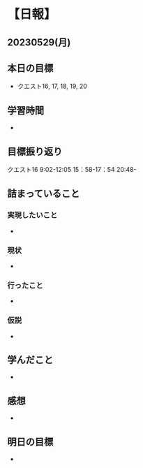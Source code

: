 # 【日報】
## 20230529(月)
## 本日の目標
- クエスト16, 17, 18, 19, 20

## 学習時間
- 

## 目標振り返り
クエスト16 9:02-12:05 15：58-17：54 20:48-

## 詰まっていること
### 実現したいこと 
- 
### 現状
- 
### 行ったこと 
- 
### 仮説
- 

## 学んだこと
- 

## 感想
- 

## 明日の目標
- 


